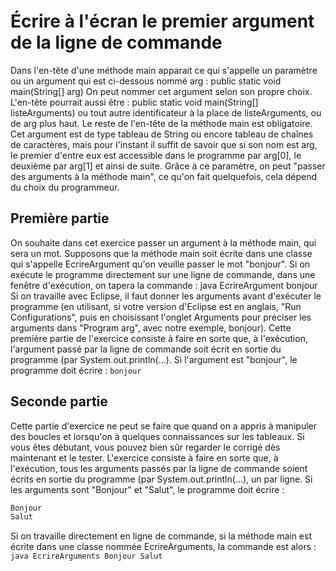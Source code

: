 # Écrire à l'écran le premier argument de la ligne de commande
Dans l'en-tête d'une méthode main apparait ce qui s'appelle un paramètre ou un argument qui est ci-dessous nommé arg :
    public static void main(String[] arg)
On peut nommer cet argument selon son propre choix. L'en-tête pourrait aussi être :
    public static void main(String[] listeArguments)
ou tout autre identificateur à la place de listeArguments, ou de arg plus haut. Le reste de l'en-tête de la méthode main est obligatoire. Cet argument est de type tableau de String ou encore tableau de chaînes de caractères, mais pour l'instant il suffit de savoir que si son nom est arg, le premier d'entre eux est accessible dans le programme par arg[0], le deuxième par arg[1] et ainsi de suite.
Grâce à ce paramètre, on peut "passer des arguments à la méthode main", ce qu'on fait quelquefois, cela dépend du choix du programmeur.

## Première partie
On souhaite dans cet exercice passer un argument à la méthode main, qui sera un mot. Supposons que la méthode main soit écrite dans une classe qui s'appelle EcrireArgument qu'on veuille passer le mot "bonjour".
Si on exécute le programme directement sur une ligne de commande, dans une fenêtre d'exécution, on tapera la commande :
    java EcrireArgument bonjour
Si on travaille avec Eclipse, il faut donner les arguments avant d'exécuter le programme (en utilisant, si votre version d'Eclipse est en anglais, "Run Configurations", puis en choisissant l'onglet Arguments pour préciser les arguments dans "Program arg", avec notre exemple, bonjour).
Cette première partie de l'exercice consiste à faire en sorte que, à l'exécution, l'argument passé par la ligne de commande soit écrit en sortie du programme (par System.out.println(...). Si l'argument est "bonjour", le programme doit écrire :
`bonjour`

## Seconde partie
Cette partie d'exercice ne peut se faire que quand on a appris à manipuler des boucles et lorsqu'on à quelques connaissances sur les tableaux. Si vous êtes débutant, vous pouvez bien sûr regarder le corrigé dès maintenant et le tester.
L'exercice consiste à faire en sorte que, à l'exécution, tous les arguments passés par la ligne de commande soient écrits en sortie du programme (par System.out.println(...), un par ligne. Si les arguments sont "Bonjour" et "Salut", le programme doit écrire :
```java
Bonjour
Salut
```

Si on travaille directement en ligne de commande, si la méthode main est écrite dans une classe nommée EcrireArguments, la commande est alors :
    `java EcrireArguments Bonjour Salut`
